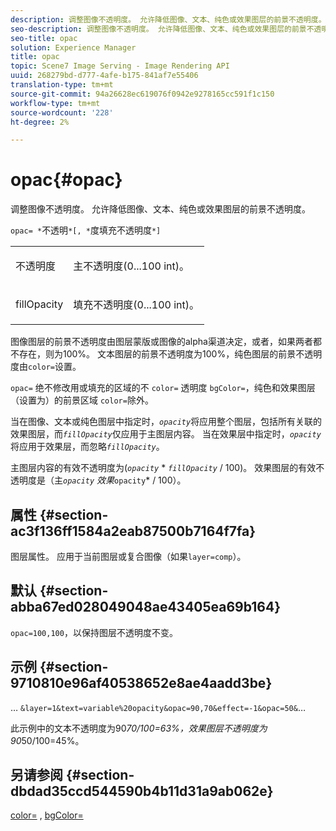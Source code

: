 ```yaml
---
description: 调整图像不透明度。 允许降低图像、文本、纯色或效果图层的前景不透明度。
seo-description: 调整图像不透明度。 允许降低图像、文本、纯色或效果图层的前景不透明度。
seo-title: opac
solution: Experience Manager
title: opac
topic: Scene7 Image Serving - Image Rendering API
uuid: 268279bd-d777-4afe-b175-841af7e55406
translation-type: tm+mt
source-git-commit: 94a26628ec619076f0942e9278165cc591f1c150
workflow-type: tm+mt
source-wordcount: '228'
ht-degree: 2%

---
```



# opac{#opac}

调整图像不透明度。 允许降低图像、文本、纯色或效果图层的前景不透明度。

`opac= *`不透明`*[, *`度填充不透明度`*]`

<table id="simpletable_DA4B5D86C496480886FADB284AD6047F"> 
 <tr class="strow"> 
  <td class="stentry"> <p><span class="varname"> 不透明度</span> </p> </td> 
  <td class="stentry"> <p>主不透明度(0...100 int)。 </p></td> 
 </tr> 
 <tr class="strow"> 
  <td class="stentry"> <p><span class="varname"> fillOpacity</span> </p></td> 
  <td class="stentry"> <p>填充不透明度(0...100 int)。 </p></td> 
 </tr> 
</table>

图像图层的前景不透明度由图层蒙版或图像的alpha渠道决定，或者，如果两者都不存在，则为100%。 文本图层的前景不透明度为100%，纯色图层的前景不透明度由`color=`设置。

`opac=` 绝不修改用或填充的区域的不 `color=` 透明度 `bgColor=`，纯色和效果图层（设置为）的前景区域 `color=`除外。

当在图像、文本或纯色图层中指定时，*`opacity`*&#x200B;将应用整个图层，包括所有关联的效果图层，而&#x200B;*`fillOpacity`*&#x200B;仅应用于主图层内容。 当在效果层中指定时，*`opacity`*&#x200B;将应用于效果层，而忽略&#x200B;*`fillOpacity`*。

主图层内容的有效不透明度为(*`opacity`* * *`fillOpacity`* / 100)。 效果图层的有效不透明度是（主&#x200B;*`opacity`* *效果&#x200B;*`opacity`* / 100）。

## 属性 {#section-ac3f136ff1584a2eab87500b7164f7fa}

图层属性。 应用于当前图层或复合图像（如果`layer=comp`）。

## 默认 {#section-abba67ed028049048ae43405ea69b164}

`opac=100,100`，以保持图层不透明度不变。

## 示例 {#section-9710810e96af40538652e8ae4aadd3be}

… `&layer=1&text=variable%20opacity&opac=90,70&effect=-1&opac=50&`…

此示例中的文本不透明度为90*70/100=63%，效果图层不透明度为90*50/100=45%。

## 另请参阅 {#section-dbdad35ccd544590b4b11d31a9ab062e}

[color=](/help/aem-is-ir-api/is-api/http-ref/image-serving-api-ref/c-http-protocol-reference/c-data-types/r-is-http-color.md) ,  [bgColor=](../../../../../is-api/http-ref/image-serving-api-ref/c-http-protocol-reference/c-command-reference/r-bgcolor.md#reference-441371ba4ef54fe781887c5ae448f6ab)
